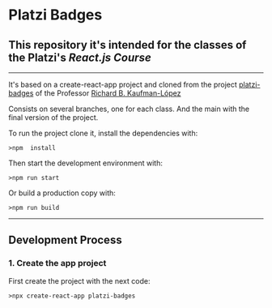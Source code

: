 # Platzi Badges

## This repository it's intended for the classes of the **Platzi's** _React.js Course_

---

It's based on a create-react-app project and cloned from the project [platzi-badges](https://github.com/Sparragus/platzi-badges) of the Professor [Richard B. Kaufman-López](https://github.com/Sparragus)

Consists on several branches, one for each class. And the main with the final version of the project.

To run the project clone it, install the dependencies with:

```
>npm  install
```

Then start the development environment with:

```
>npm run start
```

Or build a production copy with:

```
>npm run build
```

---

## Development Process

### 1. Create the app project

First create the project with the next code:

```
>npx create-react-app platzi-badges
```
